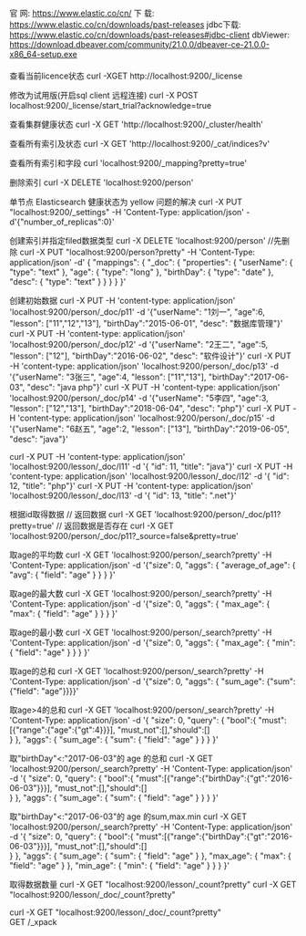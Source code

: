 #### ################################################################################################
官    网: https://www.elastic.co/cn/
下    载: https://www.elastic.co/cn/downloads/past-releases
jdbc下载: https://www.elastic.co/cn/downloads/past-releases#jdbc-client
dbViewer: https://download.dbeaver.com/community/21.0.0/dbeaver-ce-21.0.0-x86_64-setup.exe

#### ################################################################################################
查看当前licence状态
  curl -XGET http://localhost:9200/_license

修改为试用版(开启sql client 远程连接)
  curl -X POST  localhost:9200/_license/start_trial?acknowledge=true

查看集群健康状态
  curl -X GET 'http://localhost:9200/_cluster/health'

查看所有索引及状态
  curl -X GET 'http://localhost:9200/_cat/indices?v'

查看所有索引和字段
  curl 'localhost:9200/_mapping?pretty=true'

删除索引
  curl -X DELETE 'localhost:9200/person'

单节点 Elasticsearch 健康状态为 yellow 问题的解决
  curl -X PUT "localhost:9200/_settings" -H 'Content-Type: application/json' -d'{"number_of_replicas":0}'

创建索引并指定filed数据类型
  curl -X DELETE 'localhost:9200/person'  //先删除
  curl -X PUT "localhost:9200/person?pretty" -H 'Content-Type: application/json' -d'
  {
  "mappings": {
      "_doc": {
       "properties": {
          "userName": { "type":  "text" },
          "age":      { "type":  "long" },
          "birthDay": { "type":  "date" },
          "desc":     { "type":  "text" }
        }
      }
  }
  }'

创建初始数据
  curl -X PUT -H 'content-type: application/json' 'localhost:9200/person/_doc/p11' -d '{"userName": "1刘一", "age":6, "lesson": ["11","12","13"], "birthDay":"2015-06-01", "desc": "数据库管理"}' 
  curl -X PUT -H 'content-type: application/json' 'localhost:9200/person/_doc/p12' -d '{"userName": "2王二", "age":5, "lesson": ["12"],           "birthDay":"2016-06-02", "desc": "软件设计"}' 
  curl -X PUT -H 'content-type: application/json' 'localhost:9200/person/_doc/p13' -d '{"userName": "3张三", "age":4, "lesson": ["11","13"],      "birthDay":"2017-06-03", "desc": "java php"}' 
  curl -X PUT -H 'content-type: application/json' 'localhost:9200/person/_doc/p14' -d '{"userName": "5李四", "age":3, "lesson": ["12","13"],      "birthDay":"2018-06-04", "desc": "php"}' 
  curl -X PUT -H 'content-type: application/json' 'localhost:9200/person/_doc/p15' -d '{"userName": "6赵五", "age":2, "lesson": ["13"],           "birthDay":"2019-06-05", "desc": "java"}' 

  curl -X PUT -H 'content-type: application/json' 'localhost:9200/lesson/_doc/l11' -d '{  "id": 11,  "title": "java"}' 
  curl -X PUT -H 'content-type: application/json' 'localhost:9200/lesson/_doc/l12' -d '{  "id": 12,  "title": "php"}' 
  curl -X PUT -H 'content-type: application/json' 'localhost:9200/lesson/_doc/l13' -d '{  "id": 13,  "title": ".net"}' 

根据id取得数据
  // 返回数据
  curl -X GET 'localhost:9200/person/_doc/p11?pretty=true'
  // 返回数据是否存在
  curl -X GET 'localhost:9200/person/_doc/p11?_source=false&pretty=true'

取age的平均数
  curl -X GET 'localhost:9200/person/_search?pretty' -H 'Content-Type: application/json' -d '{"size": 0, "aggs": { "average_of_age": { "avg": { "field": "age" } } } }'

取age的最大数
  curl -X GET 'localhost:9200/person/_search?pretty' -H 'Content-Type: application/json' -d '{"size": 0, "aggs": { "max_age": { "max": { "field": "age" } } } }'

取age的最小数
  curl -X GET 'localhost:9200/person/_search?pretty' -H 'Content-Type: application/json' -d '{"size": 0, "aggs": { "max_age": { "min": { "field": "age" } } } }'

取age的总和
  curl -X GET 'localhost:9200/person/_search?pretty' -H 'Content-Type: application/json' -d '{"size": 0, "aggs": { "sum_age": {"sum": {"field": "age"}}}}'

取age>4的总和
  curl -X GET 'localhost:9200/person/_search?pretty' -H 'Content-Type: application/json' -d '{
    "size": 0,
    "query": {
      "bool":{
        "must":[{"range":{"age":{"gt":4}}}],
        "must_not":[],"should":[]      
      }
    },
    "aggs": { "sum_age": { "sum": { "field": "age" } } }
  }'

取"birthDay"<:"2017-06-03"的 age 的总和
  curl -X GET 'localhost:9200/person/_search?pretty' -H 'Content-Type: application/json' -d '{
    "size": 0,
    "query": {
      "bool":{
        "must":[{"range":{"birthDay":{"gt":"2016-06-03"}}}],
        "must_not":[],"should":[]      
      }
    },
    "aggs": { "sum_age": { "sum": { "field": "age" } } }
  }'

取"birthDay"<:"2017-06-03"的 age 的sum,max.min
  curl -X GET 'localhost:9200/person/_search?pretty' -H 'Content-Type: application/json' -d '{
    "size": 0,
    "query": {
      "bool":{
        "must":[{"range":{"birthDay":{"gt":"2016-06-03"}}}],
        "must_not":[],"should":[]      
      }
    },
    "aggs": {
      "sum_age": { "sum": { "field": "age" } },
      "max_age": { "max": { "field": "age" } },
      "min_age": { "min": { "field": "age" } }
    }
  }'

取得数据数量
  curl -X GET "localhost:9200/lesson/_count?pretty"
  curl -X GET "localhost:9200/lesson/_doc/_count?pretty"  

curl -X GET "localhost:9200/lesson/_doc/_count?pretty"  
GET /_xpack
